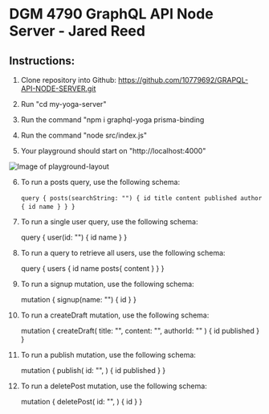 # DGM 4790 GraphQL API Node Server - Jared Reed

## Instructions: 


1. Clone repository into Github: https://github.com/10779692/GRAPQL-API-NODE-SERVER.git

2. Run "cd my-yoga-server"

3. Run the command "npm i graphql-yoga prisma-binding

4. Run the command "node src/index.js"

5. Your playground should start on "http://localhost:4000"

![Image of playground-layout](<img src="playground-layout.png">)

6. To run a posts query, use the following schema: 

    `query {
  posts(searchString: "") {
    id
    title
    content
    published
    author {
      id
      name
    }
  }
}`

7. To run a single user query, use the following schema: 

    query {
  user(id: "") {
    id
    name
  }
}

8. To run a query to retrieve all users, use the following schema: 

    query {
  users {
    id
    name
    posts{
      content
    }
  }
}

9. To run a signup mutation, use the following schema: 

    mutation {
  signup(name: "") {
    id
  }
}

10. To run a createDraft mutation, use the following schema: 

    mutation {
  createDraft(
    title: "",
    content: "",
    authorId: ""
  ) {
    id
    published
  }
}

11. To run a publish mutation, use the following schema:

    mutation {
  publish(
    id: "",
  ) {
    id
    published
  }
}

12. To run a deletePost mutation, use the following schema:

    mutation {
  deletePost(
    id: "",
  ) {
    id
  }
}

